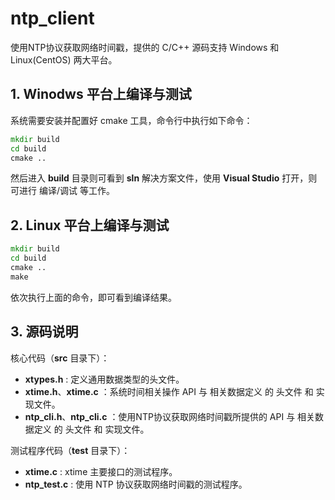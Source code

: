 # ntp_client

使用NTP协议获取网络时间戳，提供的 C/C++ 源码支持 Windows 和 Linux(CentOS) 两大平台。

## 1. Winodws 平台上编译与测试

系统需要安装并配置好 cmake 工具，命令行中执行如下命令：

```bat
mkdir build
cd build
cmake ..
```

然后进入 **build** 目录则可看到 **sln** 解决方案文件，使用 **Visual Studio** 打开，则可进行 编译/调试 等工作。

## 2. Linux 平台上编译与测试

```bat
mkdir build
cd build
cmake ..
make
```

依次执行上面的命令，即可看到编译结果。

## 3. 源码说明

核心代码（**src** 目录下）：

- **xtypes.h** : 定义通用数据类型的头文件。
- **xtime.h**、**xtime.c** ：系统时间相关操作 API 与 相关数据定义 的 头文件 和 实现文件。
- **ntp_cli.h**、**ntp_cli.c** ：使用NTP协议获取网络时间戳所提供的 API 与 相关数据定义 的 头文件 和 实现文件。

测试程序代码（**test** 目录下）：

- **xtime.c** : xtime 主要接口的测试程序。
- **ntp_test.c** : 使用 NTP 协议获取网络时间戳的测试程序。



